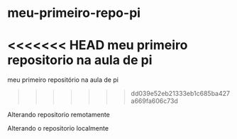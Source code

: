 # meu-primeiro-repo-pi
<<<<<<< HEAD
meu primeiro repositorio na aula de pi 
=======
meu primeiro repositório na aula de pi 
>>>>>>> dd039e52eb21333eb1c685ba427a669fa606c73d

Alterando repositorio remotamente 

Alterando o repositorio localmente 